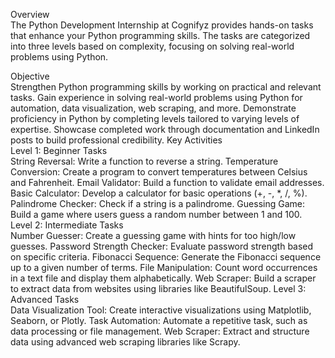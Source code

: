 
Overview<br>
    The Python Development Internship at Cognifyz provides hands-on tasks that enhance your Python programming skills. The tasks are categorized into three levels based on complexity, focusing on solving real-world problems using Python. 
    
Objective<br>
Strengthen Python programming skills by working on practical and relevant tasks.
Gain experience in solving real-world problems using Python for automation, data visualization, web scraping, and more.
Demonstrate proficiency in Python by completing levels tailored to varying levels of expertise.
Showcase completed work through documentation and LinkedIn posts to build professional credibility.
Key Activities<br>
Level 1: Beginner Tasks<br>
String Reversal: Write a function to reverse a string.
Temperature Conversion: Create a program to convert temperatures between Celsius and Fahrenheit.
Email Validator: Build a function to validate email addresses.
Basic Calculator: Develop a calculator for basic operations (+, -, *, /, %).
Palindrome Checker: Check if a string is a palindrome.
Guessing Game: Build a game where users guess a random number between 1 and 100.
Level 2: Intermediate Tasks<br>
Number Guesser: Create a guessing game with hints for too high/low guesses.
Password Strength Checker: Evaluate password strength based on specific criteria.
Fibonacci Sequence: Generate the Fibonacci sequence up to a given number of terms.
File Manipulation: Count word occurrences in a text file and display them alphabetically.
Web Scraper: Build a scraper to extract data from websites using libraries like BeautifulSoup.
Level 3: Advanced Tasks<br>
Data Visualization Tool: Create interactive visualizations using Matplotlib, Seaborn, or Plotly.
Task Automation: Automate a repetitive task, such as data processing or file management.
Web Scraper: Extract and structure data using advanced web scraping libraries like Scrapy.
